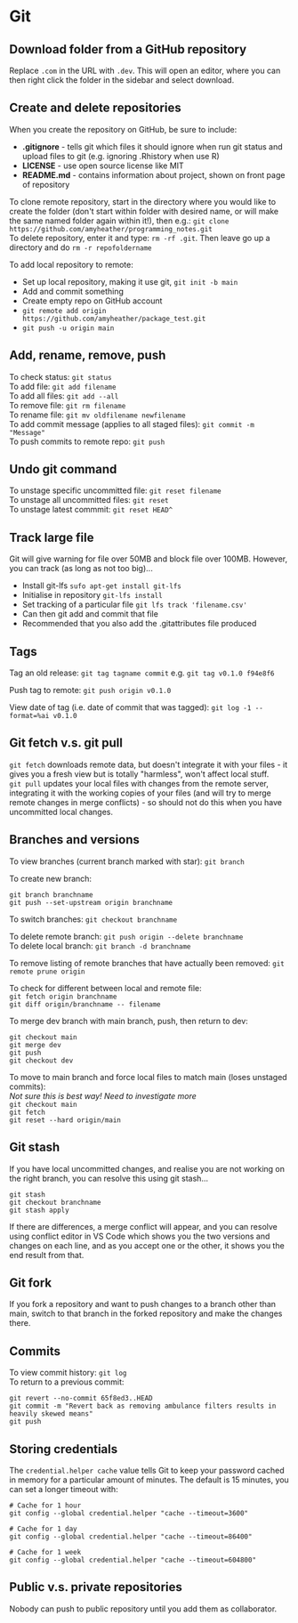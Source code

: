 # Git

## Download folder from a GitHub repository

Replace `.com` in the URL with `.dev`. This will open an editor, where you can then right click the folder in the sidebar and select download.

## Create and delete repositories
When you create the repository on GitHub, be sure to include:  
* **.gitignore** - tells git which files it should ignore when run git status and upload files to git (e.g. ignoring .Rhistory when use R)  
* **LICENSE** - use open source license like MIT  
* **README.<area>md** - contains information about project, shown on front page of repository  

To clone remote repository, start in the directory where you would like to create the folder (don't start within folder with desired name, or will make the same named folder again within it!), then e.g.: `git clone https://github.com/amyheather/programming_notes.git`  
To delete repository, enter it and type: `rm -rf .git`. Then leave go up a directory and do `rm -r repofoldername`  

To add local repository to remote:  
* Set up local repository, making it use git, `git init -b main`  
* Add and commit something  
* Create empty repo on GitHub account  
* `git remote add origin https://github.com/amyheather/package_test.git`  
* `git push -u origin main`  

## Add, rename, remove, push
To check status: `git status`  
To add file: `git add filename`  
To add all files: `git add --all`  
To remove file: `git rm filename`  
To rename file: `git mv oldfilename newfilename`  
To add commit message (applies to all staged files): `git commit -m "Message"`  
To push commits to remote repo: `git push`  

## Undo git command  
To unstage specific uncommitted file: `git reset filename`  
To unstage all uncommitted files: `git reset`  
To unstage latest commmit: `git reset HEAD^`

## Track large file

Git will give warning for file over 50MB and block file over 100MB. However, you can track (as long as not too big)...
* Install git-lfs `sufo apt-get install git-lfs`
* Initialise in repository `git-lfs install`
* Set tracking of a particular file `git lfs track 'filename.csv'`
* Can then git add and commit that file
* Recommended that you also add the .gitattributes file produced

## Tags

Tag an old release: `git tag tagname commit` e.g. `git tag v0.1.0 f94e8f6`

Push tag to remote: `git push origin v0.1.0`

View date of tag (i.e. date of commit that was tagged): `git log -1 --format=%ai v0.1.0`

## Git fetch v.s. git pull  
`git fetch` downloads remote data, but doesn't integrate it with your files - it gives you a fresh view but is totally "harmless", won't affect local stuff.  
`git pull` updates your local files with changes from the remote server, integrating it with the working copies of your files (and will try to merge remote changes in merge conflicts) - so should not do this when you have uncommitted local changes.   

## Branches and versions
To view branches (current branch marked with star): `git branch`  

To create new branch:
```
git branch branchname
git push --set-upstream origin branchname
```  

To switch branches: `git checkout branchname`  

To delete remote branch: `git push origin --delete branchname`  
To delete local branch: `git branch -d branchname`  

To remove listing of remote branches that have actually been removed: `git remote prune origin`

To check for different between local and remote file:  
`git fetch origin branchname`  
`git diff origin/branchname -- filename`  

To merge dev branch with main branch, push, then return to dev:  
```
git checkout main
git merge dev
git push
git checkout dev
```  

To move to main branch and force local files to match main (loses unstaged commits):  
*Not sure this is best way! Need to investigate more*  
`git checkout main`  
`git fetch`  
`git reset --hard origin/main`  

## Git stash

If you have local uncommitted changes, and realise you are not working on the right branch, you can resolve this using git stash...

```
git stash
git checkout branchname
git stash apply
```

If there are differences, a merge conflict will appear, and you can resolve using conflict editor in VS Code which shows you the two versions and changes on each line, and as you accept one or the other, it shows you the end result from that.

## Git fork

If you fork a repository and want to push changes to a branch other than main, switch to that branch in the forked repository and make the changes there.

## Commits  
To view commit history: `git log`  
To return to a previous commit: 
```
git revert --no-commit 65f8ed3..HEAD
git commit -m "Revert back as removing ambulance filters results in heavily skewed means"
git push
```

## Storing credentials  
The `credential.helper cache` value tells Git to keep your password cached in memory for a particular amount of minutes. The default is 15 minutes, you can set a longer timeout with:
```
# Cache for 1 hour
git config --global credential.helper "cache --timeout=3600"

# Cache for 1 day
git config --global credential.helper "cache --timeout=86400"

# Cache for 1 week
git config --global credential.helper "cache --timeout=604800"
```  

## Public v.s. private repositories  
Nobody can push to public repository until you add them as collaborator.